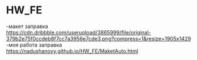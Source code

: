 # HW_FE
-макет заправка      https://cdn.dribbble.com/userupload/3865999/file/original-379b2e75f0ccdeb8f7cc7a3956e7cde3.png?compress=1&resize=1905x1429
-моя работа заправка  https://nadushanovy.github.io/HW_FE/MaketAuto.html
